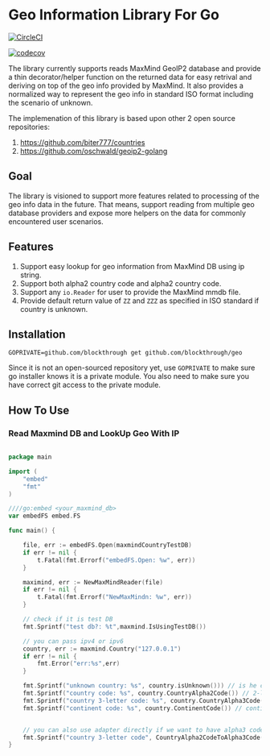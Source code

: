 # Geo Information Library For Go
[![CircleCI](https://circleci.com/gh/blockthrough/geo.svg?style=svg&circle-token=b0554d26f90621f9996755fe9fd6665e74cabcbe)](<https://app.circleci.com/pipelines/github/blockthrough/geo?branch=maximind-geo>)

[![codecov](https://codecov.io/gh/blockthrough/geo/branch/maximind-geo/graph/badge.svg?token=DK6KZBFHML)](https://codecov.io/gh/blockthrough/geo)

The library currently supports reads MaxMind GeoIP2 database and provide a thin decorator/helper function on the returned data for easy retrival and deriving on top of the geo info provided by MaxMind. It also provides a normalized way to represent the geo info in standard ISO format including the scenario of unknown.

The implemenation of this library is based upon other 2 open source repositories:

1. https://github.com/biter777/countries 
2. https://github.com/oschwald/geoip2-golang

## Goal
The library is visioned to support more features related to processing of the geo info data in the future. That means, support reading from multiple geo database providers and expose more helpers on the data for commonly encountered user scenarios.


## Features
1. Support easy lookup for geo information from MaxMind DB using ip string.
2. Support both alpha2 country code and alpha2 country code.
3. Support any `io.Reader` for user to provide the MaxMind mmdb file.
4. Provide default return value of `ZZ` and `ZZZ` as specified in ISO standard if country is unknown.


## Installation
```
GOPRIVATE=github.com/blockthrough get github.com/blockthrough/geo
```

Since it is not an open-sourced repository yet, use `GOPRIVATE` to make sure go installer knows it is a private module. You also need to make sure you have correct git access to the private module.


## How To Use

### Read Maxmind DB and LookUp Geo With IP
```go

package main 

import (
    "embed"
	"fmt"
)

////go:embed <your_maxmind_db>
var embedFS embed.FS

func main() {

    file, err := embedFS.Open(maxmindCountryTestDB)
	if err != nil {
		t.Fatal(fmt.Errorf("embedFS.Open: %w", err))
	}

	maximind, err := NewMaxMindReader(file)
	if err != nil {
		t.Fatal(fmt.Errorf("NewMaxMindn: %w", err))
	}

    // check if it is test DB
    fmt.Sprintf("test db?: %t",maxmind.IsUsingTestDB())

    // you can pass ipv4 or ipv6 
    country, err := maxmind.Country("127.0.0.1")
    if err != nil {
        fmt.Error("err:%s",err)
    }

    fmt.Sprintf("unknown country: %s", country.isUnknown())) // is he country unknown?
    fmt.Sprintf("country code: %s", country.CountryAlpha2Code()) // 2-letter country code
    fmt.Sprintf("country 3-letter code: %s", country.CountryAlpha3Code()) // 3-letter country code
    fmt.Sprintf("continent code: %s", country.ContinentCode()) // contintue code


    // you can also use adapter directly if we want to have alpha3 code
    fmt.Sprintf("country 3-letter code", CountryAlpha2CodeToAlpha3Code(country.CountryAlpha2Code()))
}


```


